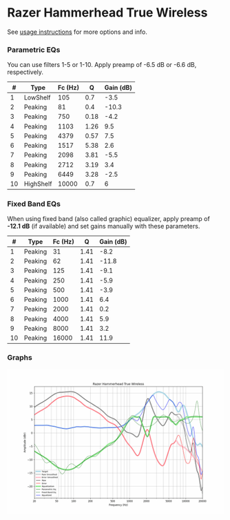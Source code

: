 # Razer Hammerhead True Wireless
See [usage instructions](https://github.com/jaakkopasanen/AutoEq#usage) for more options and info.

### Parametric EQs
You can use filters 1-5 or 1-10. Apply preamp of -6.5 dB or -6.6 dB, respectively.

|   # | Type      |   Fc (Hz) |    Q |   Gain (dB) |
|-----|-----------|-----------|------|-------------|
|   1 | LowShelf  |       105 | 0.7  |        -3.5 |
|   2 | Peaking   |        81 | 0.4  |       -10.3 |
|   3 | Peaking   |       750 | 0.18 |        -4.2 |
|   4 | Peaking   |      1103 | 1.26 |         9.5 |
|   5 | Peaking   |      4379 | 0.57 |         7.5 |
|   6 | Peaking   |      1517 | 5.38 |         2.6 |
|   7 | Peaking   |      2098 | 3.81 |        -5.5 |
|   8 | Peaking   |      2712 | 3.19 |         3.4 |
|   9 | Peaking   |      6449 | 3.28 |        -2.5 |
|  10 | HighShelf |     10000 | 0.7  |         6   |

### Fixed Band EQs
When using fixed band (also called graphic) equalizer, apply preamp of **-12.1 dB** (if available) and set gains manually with these parameters.

|   # | Type    |   Fc (Hz) |    Q |   Gain (dB) |
|-----|---------|-----------|------|-------------|
|   1 | Peaking |        31 | 1.41 |        -8.2 |
|   2 | Peaking |        62 | 1.41 |       -11.8 |
|   3 | Peaking |       125 | 1.41 |        -9.1 |
|   4 | Peaking |       250 | 1.41 |        -5.9 |
|   5 | Peaking |       500 | 1.41 |        -3.9 |
|   6 | Peaking |      1000 | 1.41 |         6.4 |
|   7 | Peaking |      2000 | 1.41 |         0.2 |
|   8 | Peaking |      4000 | 1.41 |         5.9 |
|   9 | Peaking |      8000 | 1.41 |         3.2 |
|  10 | Peaking |     16000 | 1.41 |        11.9 |

### Graphs
![](./Razer%20Hammerhead%20True%20Wireless.png)
